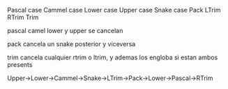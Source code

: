 Pascal case
Cammel case
Lower case
Upper case
Snake case
Pack
LTrim
RTrim
Trim

pascal camel lower y upper se cancelan

pack cancela un snake posterior y viceversa

trim cancela cualquier rtrim o ltrim, y ademas los engloba si estan ambos presents


Upper->Lower->Cammel->Snake->LTrim->Pack->Lower->Pascal->RTrim